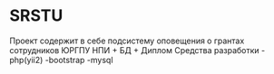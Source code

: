 # SRSTU

Проект содержит в себе подсистему оповещения о грантах сотрудников ЮРГПУ НПИ + БД + Диплом
Средства разработки 
-php(yii2)
-bootstrap
-mysql
